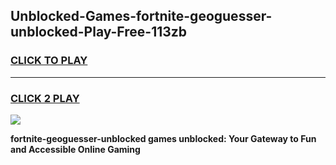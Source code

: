 
## Unblocked-Games-fortnite-geoguesser-unblocked-Play-Free-113zb
<h3>
<a href="https://premium76.site?title=fortnite-geoguesser-unblocked&ref=10A">CLICK TO PLAY</a></h3>
<hr>

<h3>
<a href="https://premium76.site?title=fortnite-geoguesser-unblocked&ref=10A">CLICK 2 PLAY</a>
  
</h3>

<a href="https://premium76.site?title=fortnite-geoguesser-unblocked&ref=10A"><img src="https://clearcache.store/games.png"></a>


**fortnite-geoguesser-unblocked games unblocked: Your Gateway to Fun and Accessible Online Gaming**
